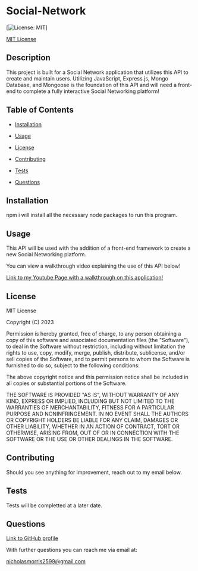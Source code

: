 # Social-Network
[![License: MIT](https://img.shields.io/badge/License-MIT-yellow.svg)]
  
[MIT License](https://opensource.org/licenses/MIT)
## Description

This project is built for a Social Network application that utilizes this API to create and maintain users. Utilizing JavaScript, Express.js, Mongo Database, and Mongoose is the foundation of this API and will need a front-end to complete a fully interactive Social Networking platform!

## Table of Contents

* [Installation](#installation)

* [Usage](#usage)
    
* [License](#license)

* [Contributing](#contributing)

* [Tests](#tests)

* [Questions](#questions)

## Installation

npm i will install all the necessary node packages to run this program.

## Usage

This API will be used with the addition of a front-end framework to create a new Social Networking platform.

You can view a walkthrough video explaining the use of this API below!

[Link to my Youtube Page with a walkthrough on this application!](https://www.youtube.com/watch?v=HXpSVpoo8e4)

## License

MIT License

Copyright (C) 2023 <Volexity21>

Permission is hereby granted, free of charge, to any person obtaining a copy of this software and associated documentation files (the "Software"), to deal in the Software without restriction, including without limitation the rights to use, copy, modify, merge, publish, distribute, sublicense, and/or sell copies of the Software, and to permit persons to whom the Software is furnished to do so, subject to the following conditions:

The above copyright notice and this permission notice shall be included in all copies or substantial portions of the Software.

THE SOFTWARE IS PROVIDED "AS IS", WITHOUT WARRANTY OF ANY KIND, EXPRESS OR IMPLIED, INCLUDING BUT NOT LIMITED TO THE WARRANTIES OF MERCHANTABILITY, FITNESS FOR A PARTICULAR PURPOSE AND NONINFRINGEMENT. IN NO EVENT SHALL THE AUTHORS OR COPYRIGHT HOLDERS BE LIABLE FOR ANY CLAIM, DAMAGES OR OTHER LIABILITY, WHETHER IN AN ACTION OF CONTRACT, TORT OR OTHERWISE, ARISING FROM, OUT OF OR IN CONNECTION WITH THE SOFTWARE OR THE USE OR OTHER DEALINGS IN THE SOFTWARE.

## Contributing

Should you see anything for improvement, reach out to my email below.

## Tests

Tests will be completted at a later date.

## Questions

[Link to GitHub profile](https://github.com/Volexity21)

With further questions you can reach me via email at:

nicholasmorris2599@gmail.com
